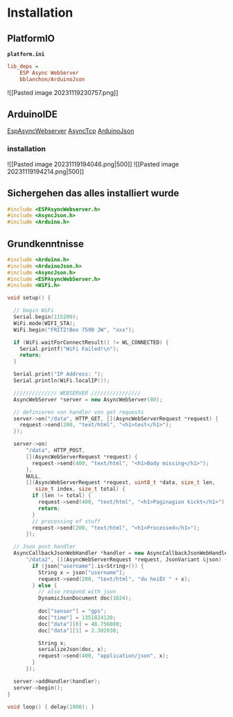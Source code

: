 # Installation
## PlatformIO

<strong><code>platform.ini</code></strong>
```ini
lib_deps =
	ESP Async WebServer
	bblanchon/ArduinoJson
```
![[Pasted image 20231119230757.png]]

## ArduinoIDE

[EspAsyncWebserver](https://github.com/me-no-dev/ESPAsyncWebServer)[]()
[AsyncTcp](https://github.com/me-no-dev/AsyncTCP)
[ArduinoJson](https://github.com/bblanchon/ArduinoJson/releases/tag/v6.21.3)
### installation

![[Pasted image 20231119194046.png|500]]
![[Pasted image 20231119194214.png|500]]

## Sichergehen das alles installiert wurde

```cpp
#include <ESPAsyncWebserver.h>
#include <AsyncJson.h>
#include <Arduino.h>
```
## Grundkenntnisse 

```cpp
#include <Arduino.h>
#include <ArduinoJson.h>
#include <AsyncJson.h>
#include <ESPAsyncWebServer.h>
#include <WiFi.h>

void setup() {

  // begin WiFi
  Serial.begin(115200);
  WiFi.mode(WIFI_STA);
  WiFi.begin("FRITZ!Box 7590 JW", "xxx");

  if (WiFi.waitForConnectResult() != WL_CONNECTED) {
    Serial.printf("WiFi Failed!\n");
    return;
  }

  Serial.print("IP Address: ");
  Serial.println(WiFi.localIP());

  ////////////// WEBSERVER ////////////////
  AsyncWebServer *server = new AsyncWebServer(80);

  // definieren von handler von get requests
  server->on("/data", HTTP_GET, [](AsyncWebServerRequest *request) {
    request->send(200, "text/html", "<h1>test</h1>");
  });

  server->on(
      "/data", HTTP_POST,
      [](AsyncWebServerRequest *request) {
        request->send(400, "text/html", "<h1>Body missing</h1>");
      },
      NULL,
      [](AsyncWebServerRequest *request, uint8_t *data, size_t len,
         size_t index, size_t total) {
        if (len != total) {
          request->send(400, "text/html", "<h1>Paginagion kickt</h1>");
          return;
        }
        // processing of stuff
        request->send(200, "text/html", "<h1>Processed</h1>");
      });

  // Json post handler
  AsyncCallbackJsonWebHandler *handler = new AsyncCallbackJsonWebHandler(
      "/data2", [](AsyncWebServerRequest *request, JsonVariant &json) {
        if (json["username"].is<String>()) {
          String x = json["username"];
          request->send(200, "text/html", "du heißt " + x);
        } else {
          // also respond with json
          DynamicJsonDocument doc(1024);
          
          doc["sensor"] = "gps";
          doc["time"] = 1351824120;
          doc["data"][0] = 48.756080;
          doc["data"][1] = 2.302038;

          String x;
          serializeJson(doc, x);
          request->send(400, "application/json", x);
        }
      });

  server->addHandler(handler);
  server->begin();
}

void loop() { delay(1000); }
```


